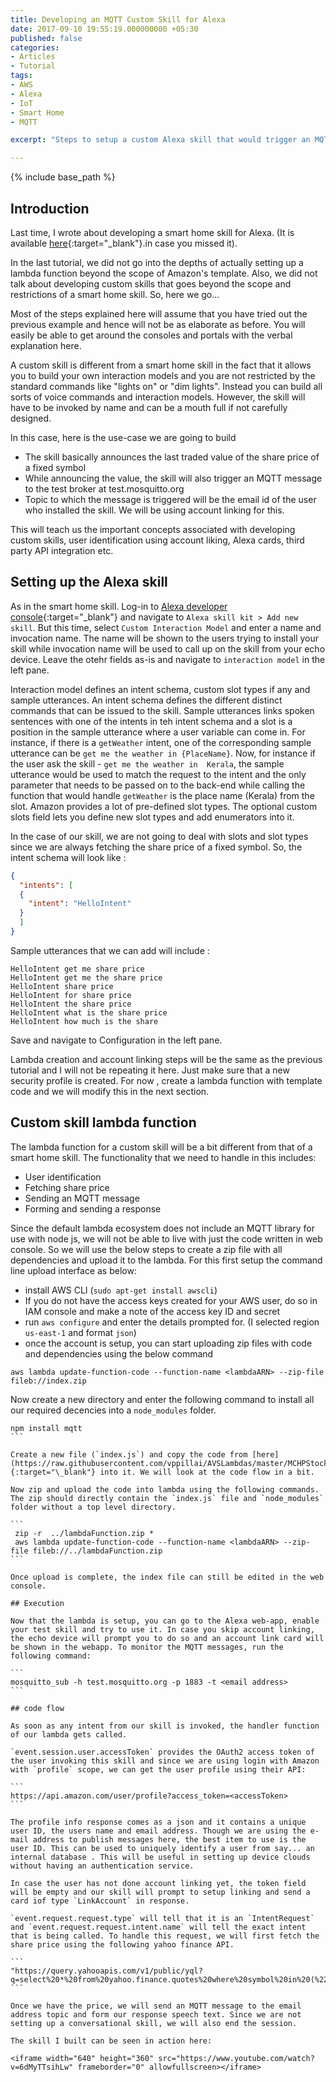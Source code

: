 ```yaml
---
title: Developing an MQTT Custom Skill for Alexa 
date: 2017-09-10 19:55:19.000000000 +05:30
published: false 
categories:
- Articles
- Tutorial
tags:
- AWS
- Alexa
- IoT
- Smart Home
- MQTT

excerpt: "Steps to setup a custom Alexa skill that would trigger an MQTT message to the users e-mail address topic"

---
```

<style>
div {
  text-align: justify;
  text-justify: inter-word;
}
</style>


{% include base_path %}

## Introduction

Last time, I wrote about developing a smart home skill for Alexa. (It is available [here](https://embeddedinn.github.io/articles/tutorial/Developing-an-Alexa-Smart-Home-Skill/){:target="\_blank"}.in case you missed it). 

In the last tutorial, we did not go into the depths of actually setting up a lambda function beyond the scope of Amazon's template. Also, we did not talk about developing custom skills that goes beyond the scope and restrictions of a smart home skill. So, here we go...

Most of the steps explained here will assume that you have tried out the previous example and hence will not be as elaborate as before. You will easily be able to get around the consoles and portals with the verbal explanation here. 

A custom skill is different from a smart home skill in the fact that it allows you to build your own interaction models and you are not restricted by the standard commands like "lights on" or "dim lights". Instead you can build all sorts of voice commands and interaction models. However, the skill will have to be invoked by name and can be a mouth full if not carefully designed. 

In this case, here is the use-case we are going to build

- The skill basically announces the last traded value of the share price of a fixed symbol
- While announcing the value, the skill will also trigger an MQTT message to the test broker at test.mosquitto.org
- Topic to which the message is triggered will be the email id of the user who installed the skill. We will be using account linking for this.

This will teach us the important concepts associated with developing custom skills, user identification using account liking, Alexa cards, third party API integration etc.

## Setting up the Alexa skill

As in the smart home skill. Log-in to [Alexa developer console](https://developer.amazon.com/home.html){:target="\_blank"} and navigate to `Alexa skill kit > Add new skill`. But this time, select ` Custom Interaction Model ` and enter a name and invocation name. The name will be shown to the users trying to install your skill while invocation name will be used to call up on the skill from your echo device. Leave the otehr fields as-is and navigate to `interaction model` in the left pane. 

Interaction model defines an intent schema, custom slot types if any and sample utterances. An intent schema defines the different distinct commands that can be issued to the skill. Sample utterances links spoken sentences with one of the intents in teh intent schema and a slot is a position in the sample utterance where a user variable can come in. For instance, if there is a `getWeather` intent, one of the corresponding sample utterance can be `get me the weather in {PlaceName}`. Now, for instance if the user ask the skill - `get me the weather in  Kerala`, the sample utterance would be used to match the request to the intent and the only parameter that needs to be passed on to the back-end while calling the function that would handle `getWeather` is the place name (Kerala) from the slot. Amazon provides a lot of pre-defined slot types. The optional custom slots field lets you define new slot types and add enumerators into it.

In the case of our skill, we are not going to deal with slots and slot types since we are always fetching the share price of a fixed symbol. So, the intent schema will look like :

```json
{
  "intents": [
  {
    "intent": "HelloIntent"
  }
  ]
}
```

Sample utterances that we can add will include :

```
HelloIntent get me share price
HelloIntent get me the share price
HelloIntent share price
HelloIntent for share price
HelloIntent the share price
HelloIntent what is the share price
HelloIntent how much is the share
```

Save and navigate to Configuration in the left pane.

Lambda creation and account linking steps will be the same as the previous tutorial and I will not be repeating it here. Just make sure that a new security profile is created. For now , create a lambda function with template code and we will modify this in the next section.

## Custom skill lambda function

The lambda function for a custom skill will be a bit different from that of a smart home skill. The functionality that we need to handle in this includes:

- User identification
- Fetching share price
- Sending an MQTT message
- Forming and sending a response

Since the default lambda ecosystem does not include an MQTT library for use with node js, we will not be able to live with just the code written in web console. So we will use the below steps to create a zip file with all dependencies and upload it to the lambda. For this first setup the command line upload interface as below:

- install AWS CLI (`sudo apt-get install awscli`)
- If you do not have the access keys created for your AWS user, do so in IAM console and make a note of the access key ID and secret
- run `aws configure` and enter the details prompted for. (I selected region `us-east-1` and format `json`)
- once the account is setup, you can start uploading zip files with code and dependencies using the below command 

```
aws lambda update-function-code --function-name <lambdaARN> --zip-file fileb://index.zip
```

Now create a new directory and enter the following command to install all our required decencies into a `node_modules` folder.

````
npm install mqtt
```

Create a new file (`index.js`) and copy the code from [here](https://raw.githubusercontent.com/vppillai/AVSLambdas/master/MCHPStockSkill/MicrochipStockSkill.js){:target="\_blank"} into it. We will look at the code flow in a bit. 

Now zip and upload the code into lambda using the following commands. The zip should directly contain the `index.js` file and `node_modules` folder without a top level directory.

```
 zip -r  ../lambdaFunction.zip *
 aws lambda update-function-code --function-name <lambdaARN> --zip-file fileb://../lambdaFunction.zip
```

Once upload is complete, the index file can still be edited in the web console. 

## Execution 

Now that the lambda is setup, you can go to the Alexa web-app, enable your test skill and try to use it. In case you skip account linking, the echo device will prompt you to do so and an account link card will be shown in the webapp. To monitor the MQTT messages, run the following command:

```
mosquitto_sub -h test.mosquitto.org -p 1883 -t <email address>
```

## code flow

As soon as any intent from our skill is invoked, the handler function of our lambda gets called. 

`event.session.user.accessToken` provides the OAuth2 access token of the user invoking this skill and since we are using login with Amazon with `profile` scope, we can get the user profile using their API:

```
https://api.amazon.com/user/profile?access_token=<accessToken>
```

The profile info response comes as a json and it contains a unique user ID, the users name and email address. Though we are using the e-mail address to publish messages here, the best item to use is the user ID. This can be used to uniquely identify a user from say... an internal database . This will be useful in setting up device clouds without having an authentication service. 

In case the user has not done account linking yet, the token field will be empty and our skill will prompt to setup linking and send a card iof type `LinkAccount` in response. 

`event.request.request.type` will tell that it is an `IntentRequest` and `event.request.request.intent.name` will tell the exact intent that is being called. To handle this request, we will first fetch the share price using the following yahoo finance API.

```
"https://query.yahooapis.com/v1/public/yql?q=select%20*%20from%20yahoo.finance.quotes%20where%20symbol%20in%20(%22MCHP%22)&format=json&diagnostics=false&env=store%3A%2F%2Fdatatables.org%2Falltableswithkeys"
```

Once we have the price, we will send an MQTT message to the email address topic and form our response speech text. Since we are not setting up a conversational skill, we will also end the session.

The skill I built can be seen in action here:

<iframe width="640" height="360" src="https://www.youtube.com/watch?v=6dMyTTsihLw" frameborder="0" allowfullscreen></iframe>
